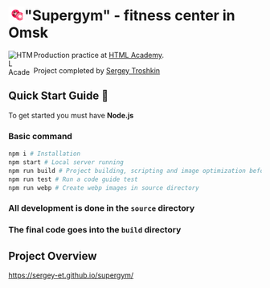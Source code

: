 # <img align="left" width="32" height="32" alt="Logo" src="./build/favicon/favicon-32x32.png"> "Supergym" - fitness center in Omsk

<img align="left" width="50" height="50" alt="HTML Academy" src="https://up.htmlacademy.ru/static/img/intensive/javascript/logo-for-github-2.png">

Production practice at [HTML Academy](https://htmlacademy.ru).

Project completed by [Sergey Troshkin](https://htmlacademy.ru/profile/therealdeveloper)

## Quick Start Guide 📕

To get started you must have **Node.js**

### Basic command

```bash
npm i # Installation
npm start # Local server running
npm run build # Project building, scripting and image optimization before production deploying
npm run test # Run a code guide test
npm run webp # Create webp images in source directory
```

### All development is done in the `source` directory

### The final code goes into the `build` directory

## Project Overview

https://sergey-et.github.io/supergym/
